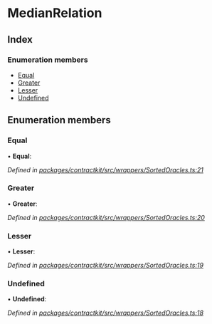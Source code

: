 # MedianRelation

## Index

### Enumeration members

* [Equal](_wrappers_sortedoracles_.medianrelation.md#equal)
* [Greater](_wrappers_sortedoracles_.medianrelation.md#greater)
* [Lesser](_wrappers_sortedoracles_.medianrelation.md#lesser)
* [Undefined](_wrappers_sortedoracles_.medianrelation.md#undefined)

## Enumeration members

### Equal

• **Equal**:

_Defined in_ [_packages/contractkit/src/wrappers/SortedOracles.ts:21_](https://github.com/celo-org/celo-monorepo/blob/master/packages/contractkit/src/wrappers/SortedOracles.ts#L21)

### Greater

• **Greater**:

_Defined in_ [_packages/contractkit/src/wrappers/SortedOracles.ts:20_](https://github.com/celo-org/celo-monorepo/blob/master/packages/contractkit/src/wrappers/SortedOracles.ts#L20)

### Lesser

• **Lesser**:

_Defined in_ [_packages/contractkit/src/wrappers/SortedOracles.ts:19_](https://github.com/celo-org/celo-monorepo/blob/master/packages/contractkit/src/wrappers/SortedOracles.ts#L19)

### Undefined

• **Undefined**:

_Defined in_ [_packages/contractkit/src/wrappers/SortedOracles.ts:18_](https://github.com/celo-org/celo-monorepo/blob/master/packages/contractkit/src/wrappers/SortedOracles.ts#L18)

